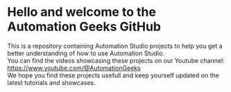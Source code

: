 # Hello and welcome to the Automation Geeks GitHub
This is a repository containing Automation Studio projects to help you get a better understanding of how to use Automation Studio.  
You can find the videos showcasing these projects on our Youtube channel: https://www.youtube.com/@AutomationGeeks  
We hope you find these projects usefull and keep yourself updated on the latest tutorials and showcases.
